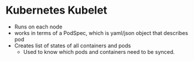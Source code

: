 # Kubernetes Kubelet

- Runs on each node
- works in terms of a PodSpec, which is yaml/json object that describes pod
- Creates list of states of all containers and pods
    - Used to know which pods and containers need to be synced.




